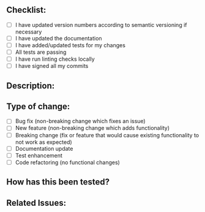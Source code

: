<!--
Note on Signed Commits:

All commits must be signed. If the DCO check fails, please sign your commits using `git commit -s` or `git commit --signoff`.
-->

## Checklist:

* [ ] I have updated version numbers according to semantic versioning if necessary
* [ ] I have updated the documentation
* [ ] I have added/updated tests for my changes
* [ ] All tests are passing
* [ ] I have run linting checks locally
* [ ] I have signed all my commits

## Description:
<!-- Please provide a brief description of the changes in this PR -->

## Type of change:
<!-- Mark the appropriate option(s) with an [x] -->

- [ ] Bug fix (non-breaking change which fixes an issue)
- [ ] New feature (non-breaking change which adds functionality)
- [ ] Breaking change (fix or feature that would cause existing functionality to not work as expected)
- [ ] Documentation update
- [ ] Test enhancement
- [ ] Code refactoring (no functional changes)

## How has this been tested?
<!-- Please describe the tests you've added or the testing you've performed -->

## Related Issues:
<!-- Link to any related issues using the format: "Fixes #123" or "Related to #456" -->

<!-- Changes are automatically published when merged to `main`. They are not published on branches. -->

